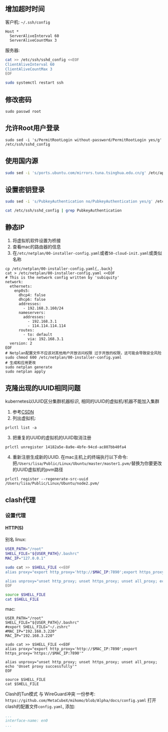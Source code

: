 ## 增加超时时间

客户机:
`~/.ssh/config`

```
Host *
  ServerAliveInterval 60
  ServerAliveCountMax 3
```

服务器:

```bash
cat >> /etc/ssh/sshd_config <<EOF
ClientAliveInterval 60
ClientAliveCountMax 3
EOF

sudo systemctl restart ssh
```

## 修改密码

```
sudo passwd root
```

## 允许Root用户登录

```
sudo sed -i 's/PermitRootLogin without-password/PermitRootLogin yes/g' /etc/ssh/sshd_config
```

## 使用国内源

```bash
sudo sed -i 's/ports.ubuntu.com/mirrors.tuna.tsinghua.edu.cn/g' /etc/apt/sources.list.d/ubuntu.sources && sudo apt update && sudo apt upgrade -y
```

## 设置密钥登录

```bash
sudo sed -i 's/PubkeyAuthentication no/PubkeyAuthentication yes/g' /etc/ssh/sshd_config

cat /etc/ssh/sshd_config | grep PubkeyAuthentication
```

## 静态IP

1. 将虚拟机软件设置为桥接
2. 查看mac的路由器的信息
3. 在`/etc/netplan/00-installer-config.yaml`或者`50-cloud-init.yaml`或类似名称

```shell
cp /etc/netplan/00-installer-config.yaml{,.back}
cat > /etc/netplan/00-installer-config.yaml <<EOF
# This is the network config written by 'subiquity'
network:
  ethernets:
    enp0s5:
      dhcp4: false
      dhcp6: false
      addresses:
        - 192.168.3.160/24
      nameservers:
        addresses:
          - 192.168.3.1
          - 114.114.114.114
      routes:
        - to: default
          via: 192.168.3.1
  version: 2
EOF
# Netplan配置文件不应该对其他用户开放访问权限 过于开放的权限，这可能会导致安全风险
sudo chmod 600 /etc/netplan/00-installer-config.yaml
# 生成和应用更改
sudo netplan generate
sudo netplan apply
```

## 克隆出现的UUID相同问题

kubernetes以UUID区分集群机器标识, 相同的UUID的虚拟机/机器不能加入集群

1. 参考[CSDN](https://blog.csdn.net/weixin_41806245/article/details/114581018)
2. 列出虚拟机:

```shell
prlctl list -a
```

3. 把重复的UUID的虚拟机的UUID取消注册

```shell
prlctl unregister 14182a5e-8a9e-4bfe-94cd-ac807bb40fa4
```

4. 重新注册生成新的UUID. 在mac主机上的终端执行以下命令:
   把`/Users/lisa/Public/Linux/Ubuntu/master/master1.pvm/`替换为你要更改的UUID虚拟机的pvm路径

```shell
prlctl register --regenerate-src-uuid /Users/lisa/Public/Linux/Ubuntu/node2.pvm/
```

## clash代理

### 设置代理

#### HTTP(S)

别名
linux:
```bash
USER_PATH="/root"
SHELL_FILE="${USER_PATH}/.bashrc"
MAC_IP="127.0.0.1"

sudo cat >> $SHELL_FILE <<EOF
alias proxy="export http_proxy='http://$MAC_IP:7890';export https_proxy='https://$MAC_IP:7890'"

alias unproxy="unset http_proxy; unset https_proxy; unset all_proxy; echo 'Unset proxy successfully'"
EOF

source $SHELL_FILE
cat $SHELL_FILE
```

mac:
```shell
USER_PATH="/root"
SHELL_FILE="${USER_PATH}/.bashrc"
#export SHELL_FILE="~/.zshrc"
#MAC_IP="192.168.3.220"
MAC_IP="192.168.3.220"

sudo cat >> $SHELL_FILE <<EOF
alias proxy="export http_proxy='http://$MAC_IP:7890';export https_proxy='https://$MAC_IP:7890'"

alias unproxy="unset http_proxy; unset https_proxy; unset all_proxy; echo 'Unset proxy successfully'"
EOF

source $SHELL_FILE
cat $SHELL_FILE
```

Clash的Tun模式 与 WireGuard冲突
一份参考: `https://github.com/MetaCubeX/mihomo/blob/Alpha/docs/config.yaml`
打开clash的配置文件`config.yaml`, 添加:

```yaml
...
interface-name: en0
...
```
